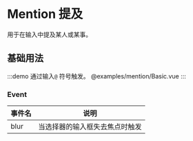 # Mention 提及 ​

用于在输入中提及某人或某事。

## 基础用法

:::demo 通过输入`@` 符号触发。
@examples/mention/Basic.vue
:::

### Event

| 事件名 | 说明                           |
| ------ | ------------------------------ |
| blur   | 当选择器的输入框失去焦点时触发 |

